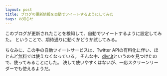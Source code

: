 ```yaml
---
layout: post
title: ブログの更新情報を自動でツイートするようにしてみた
tags: お知らせ
---
```

このブログが更新されたことを検知して、自動でツイートするように設定してみた。
ということで、期待通りに動くかどうか試してみる。

ちなみに、この手の自動ツイートサービスは、Twitter APIの有料化に伴い、ほとんど無料では使えなくなっている。
そんな中、[dlvr.it](https://dlvrit.com/)というのを見つけたので、使ってみることにした。
決して使いやすくはないが、一応スクリーンリーダーでも使えるようだ。
